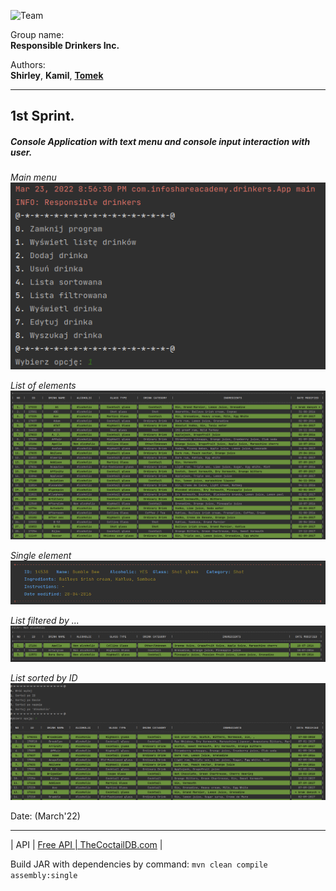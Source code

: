 
![Team](https://www.evereducating.com/wp-content/uploads/2019/01/College-Group-Project-Students-Enjoy-676x442.jpeg)

Group name:<br/> **Responsible Drinkers Inc.**

Authors: <br/>**Shirley**, **Kamil**, [**Tomek**](https://github.com/tomek-jaworski-elb) <br/>

------------

## **1st Sprint.**<br/>
##### Console Application with text menu and console input interaction with user.

_Main menu_<br/>
![img.png](img.png)

_List of elements_<br/>
![img_1.png](img_1.png)

_Single element_<br/>
![img_2.png](img_2.png)

_List filtered by ..._<br/>
![img_3.png](img_3.png)

_List sorted by ID_<br/>
![img_4.png](img_4.png)

Date: (March'22)

--------------------------

| API |	[Free API | TheCoctailDB.com](https://www.thecocktaildb.com/api.php)	|


Build JAR with dependencies by command:
`mvn clean compile assembly:single`
